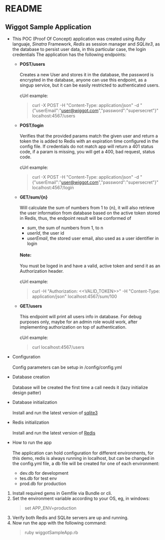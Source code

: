 # README

## Wiggot Sample Application

* This POC (Proof Of Concept) application was created using *Ruby* languaje, *Sinatra* Framework, *Redis* as session manager and *SQLite3*, as the database to persist user data, in this particular case, the login credentials
The application has the following endpoints:

  * **POST/users**<br></br>
Creates a new User and stores it in the database, the password is encrypted in the database, anyone can use this endpoint, as a singup service, but it can be easily restricted to authenticated users.
    <br></br>cUrl example:
    > curl -X POST -H "Content-Type: application/json" -d "{\"userEmail\":\"user@wiggot.com\",\"password\":\"supersecret\"}" localhost:4567/users

  * **POST/login**<br></br>
 Verifies that the provided params match the given user and return a token the is added to Redis with an expiration time configured in the config file.
 If credentials do not match app will return a 401 status code, if a param is missing, you will get a 400, bad request, status code.
    <br></br>cUrl example:
    > curl -X POST -H "Content-Type: application/json" -d "{\"userEmail\":\"user@wiggot.com\",\"password\":\"supersecret\"}" localhost:4567/login

  * **GET/sum/{n}**<br></br>
 Will calculate the sum of numbers from 1 to {n}, it will also retrieve the user information from database based on the active token stored in Redis, thus, the endpoint result will be conformed of
    * *sum*, the sum of numbers from 1, to n
    * *userId*, the user id
    * *userEmail*, the stored user email, also used as a user identifier in login

    #### Note:
    You must be loged in and have a valid, active token and send it as an Authorization header.
    <br></br>cUrl example:
    > curl -H "Authorization: <<VALID_TOKEN>>" -H "Content-Type: application/json" localhost:4567/sum/100

  * **GET/users**<br></br>
 This endpoint will print all users info in database.
For debug purposes only, maybe for an admin role would work, after implementing authorization on top of authentication.
    <br></br>cUrl example:
    > curl localhost:4567/users


* Configuration<br></br>
Config parameters can be setup in /config/config.yml

* Database creation<br></br>
Database will be created the first time a call needs it (lazy initialize design patter)

* Database initialization<br></br>
Install and run the latest version of [sqlite3](https://www.sqlite.org/)

* Redis initialization<br></br>
Install and run the latest version of [Redis](https://redis.io/)

* How to run the app<br></br>
The application can hold configuration for different environments, for this demo, redis is always running in localhost, but can be changed in the config.yml file, a db file will be created for one of each environment:
  * dev.db for development
  * tes.db for test env
  * prod.db for production

1. Install required gems in Gemfile via Bundle or cli.
2. Set the environment variable according to your OS, eg, in windows:
   > set APP_ENV=production
4. Verify both Redis and SQLite servers are up and running.
3. Now run the app with the following command:
   >ruby wiggotSampleApp.rb
